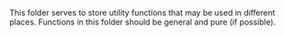 This folder serves to store utility functions that may be used in different places. Functions in this folder should be general and pure (if possible).